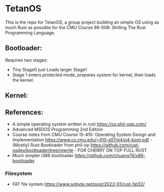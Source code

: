 # TetanOS
This is the repo for TetanOS, a group project building an simple OS using as much Rust as possible for the CMU Course 98-008: Shilling The Rust Programming Language.

## Bootloader:

Requires two stages: 
- Tiny Stage0 just Loads larger Stage1 
- Stage 1 enters protected mode, prepares system for kernel, then loads the kernel.

## Kernel:

## References:
- A simple operating system written in rust https://os.phil-opp.com/
- Advanced MSDOS Programming 2nd Edition
- Course notes from CMU Course 15-410: Operating System Design and Implementation https://www.cs.cmu.edu/~410-s07/p4/p4-boot.pdf
-(Mostly) Rust Bootloader from phil-op https://github.com/rust-osdev/bootloader/tree/rewrite - FOR CHERRY ON TOP FULL RUST
- Much simpler i386 bootloader https://github.com/chuang76/x86-bootloader

### Filesystem
- FAT file system https://www.sobyte.net/post/2022-01/rust-fat32/
